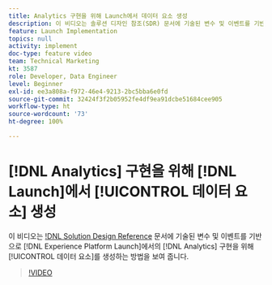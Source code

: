 ```yaml
---
title: Analytics 구현을 위해 Launch에서 데이터 요소 생성
description: 이 비디오는 솔루션 디자인 참조(SDR) 문서에 기술된 변수 및 이벤트를 기반으로 Launch에서의 Analytics 구현을 위해 데이터 요소를 생성하는 방법을 보여 줍니다.
feature: Launch Implementation
topics: null
activity: implement
doc-type: feature video
team: Technical Marketing
kt: 3587
role: Developer, Data Engineer
level: Beginner
exl-id: ee3a808a-f972-46e4-9213-2bc5bba6e0fd
source-git-commit: 32424f3f2b05952fe4df9ea91dcbe51684cee905
workflow-type: ht
source-wordcount: '73'
ht-degree: 100%

---
```


# [!DNL Analytics] 구현을 위해 [!DNL Launch]에서 [!UICONTROL 데이터 요소] 생성

이 비디오는 [!DNL Solution Design Reference](SDR) 문서에 기술된 변수 및 이벤트를 기반으로 [!DNL Experience Platform Launch]에서의 [!DNL Analytics] 구현을 위해 [!UICONTROL 데이터 요소]를 생성하는 방법을 보여 줍니다.

>[!VIDEO](https://video.tv.adobe.com/v/28760/?quality=12)
